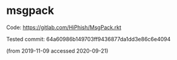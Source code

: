 msgpack
===

Code:
<https://gitlab.com/HiPhish/MsgPack.rkt>

Tested commit:
64a60986b149703ff9436877da1dd3e86c6e4094

(from 2019-11-09 accessed 2020-09-21)

